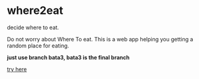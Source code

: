 where2eat
=========

<p>decide where to eat.</p>

Do not worry about Where To eat. This is a web app helping you getting a random place for eating.

**just use branch bata3, bata3 is the final branch**

[try here](http://where2eat.sinaapp.com)

